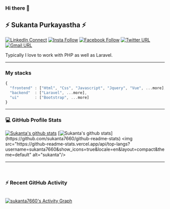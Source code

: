 ### Hi there 👋

## ⚡ Sukanta Purkayastha ⚡

[![LinkedIn Connect](https://img.shields.io/badge/%20-Connect-black?color=14171A&labelColor=0e76a8&logo=linkedin&logoColor=ffffff)](https://www.linkedin.com/in/sukanta-purkayastha-624b13134/)  [![Insta Follow](https://img.shields.io/badge/%20-Follow-black?color=14171A&labelColor=d81b60&logo=instagram&logoColor=ffffff)](https://www.instagram.com/s__p__showrav/)  [![Facebook Follow](https://img.shields.io/badge/%20-Connect-black?color=14171A&labelColor=1976d2&logo=facebook&logoColor=ffffff)](https://www.facebook.com/showrav.purkayastha.9/)  [![Twitter URL](https://img.shields.io/badge/%20-Follow-black?color=14171A&labelColor=1976d2&logo=twitter&logoColor=ffffff)](https://twitter.com/sp_showrav) [![Gmail URL](https://img.shields.io/badge/social--badge?style=social&label=email&logo=gmail)](mailto:sukantap@student.sust.edu)

Typically I love to work with PHP as well as Laravel.

----

### My stacks

```js
{
  "frontend" : ["Html", "Css", "Javascript", "Jquery", "Vue", ...more],
  "backend"  : ["Laravel", ...more],
  "ui"       : ["Bootstrap", ...more]
}
```
----

### 💻 GitHub Profile Stats
	  
[![Sukanta's github stats](https://github-readme-stats.vercel.app/api?username=sukanta7660)](https://github.com/sukanta7660/github-readme-stats)
[![Sukanta's github stats]([https://github-readme-stats.vercel.app/api?username=sukanta7660](https://github-readme-stats.vercel.app/api/top-langs?username=sukanta7660&show_icons=true&locale=en&layout=compact&theme=default))](https://github.com/sukanta7660/github-readme-stats)
<img src="https://github-readme-stats.vercel.app/api/top-langs?username=sukanta7660&show_icons=true&locale=en&layout=compact&theme=default" alt="sukanta"/>
	
----
<br>

### ⚡ Recent GitHub Activity
  <br/>
   <a href="https://github.com/sukanta7660"><img alt="sukanta7660's Activity Graph" src="https://activity-graph.herokuapp.com/graph?username=sukanta7660&custom_title=sukanta7660's%20Contribution%20Graph&theme=default" /></a>
  <br/>

